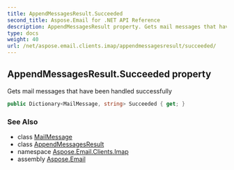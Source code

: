 ```yaml
---
title: AppendMessagesResult.Succeeded
second_title: Aspose.Email for .NET API Reference
description: AppendMessagesResult property. Gets mail messages that have been handled successfully
type: docs
weight: 40
url: /net/aspose.email.clients.imap/appendmessagesresult/succeeded/
---
```

## AppendMessagesResult.Succeeded property

Gets mail messages that have been handled successfully

```csharp
public Dictionary<MailMessage, string> Succeeded { get; }
```

### See Also

* class [MailMessage](../../../aspose.email/mailmessage/)
* class [AppendMessagesResult](../)
* namespace [Aspose.Email.Clients.Imap](../../appendmessagesresult/)
* assembly [Aspose.Email](../../../)


